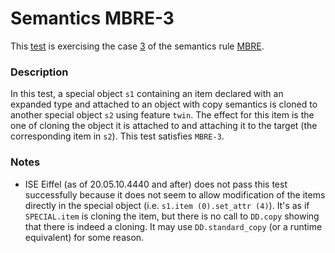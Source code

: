 # Semantics MBRE-3

This [test](.) is exercising the case [3](../Readme.md) of the semantics rule [MBRE](../../mbre/Readme.md).

### Description

In this test, a special object `s1` containing an item declared with an expanded type and attached to an object with copy semantics is cloned to another special object  `s2` using feature `twin`. The effect for this item is the one of cloning the object it is attached to and attaching it to the target (the corresponding item in `s2`). This test satisfies `MBRE-3`.

### Notes

* ISE Eiffel (as of 20.05.10.4440 and after) does not pass this test successfully because it does not seem to allow modification of the items directly in the special object (i.e. `s1.item (0).set_attr (4)`). It's as if `SPECIAL.item` is cloning the item, but there is no call to `DD.copy` showing that there is indeed a cloning. It may use `DD.standard_copy` (or a runtime equivalent) for some reason.
